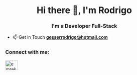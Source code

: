 <h1 align="center">Hi there 👋, I'm Rodrigo</h1>
<h3 align="center">I'm a Developer Full-Stack</h3>


- 📫 Get in Touch **gesserrodrigo@hotmail.com**



<h3 align="left">Connect with me:</h3>
<p align="left">
<a href="https://linkedin.com/in/rodrigo-gesser-b5277a11a" target="blank"><img align="center" src="https://raw.githubusercontent.com/rahuldkjain/github-profile-readme-generator/master/src/images/icons/Social/linked-in-alt.svg" alt="emrekaraa" height="30" width="40" /></a>
</p>
